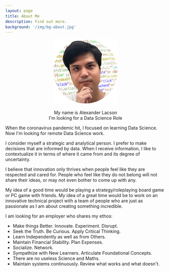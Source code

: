 ```yaml
---
layout: page
title: About Me
description: Find out more.
background: '/img/bg-about.jpg'
---
```


<head>
<style>
    img {
    width: 40%;
    align: middle;
}
</style>
</head>

<center><img src="/img\circle-cropped.png"></center>
<center>
<br>
My name is Alexander Lacson<br>
I'm looking for a Data Science Role
</center>

When the coronavirus pandemic hit, I focused on learning Data Science. Now I'm looking for remote Data Science work.

I consider myself a strategic and analytical person. I prefer to make decisions that are informed by data. When I receive information, I like to contextualize it in terms of where it came from and its degree of uncertainty.

I believe that innovation only thrives when people feel like they are respected and cared for. People who feel like they do not belong will not share their ideas, or may not even bother to come up with any. 

My idea of a good time would be playing a strategy/roleplaying board game or PC game with friends.
My idea of a great time would be to work on an innovative technical project with a team of people who are just as passionate as I am about creating something incredible.

I am looking for an employer who shares my ethos:

* Make things Better. Innovate. Experiment. Disrupt. 
* Seek the Truth. Be Curious. Apply Critical Thinking.
* Learn Independently as well as from Others. 
* Maintain Financial Stability. Plan Expenses.
* Socialize. Network.
* Sympathize with New Learners. Articulate Foundational Concepts. 
* There are no useless Science and Maths. 
* Maintain systems continuously. Review what works and what doesn't.